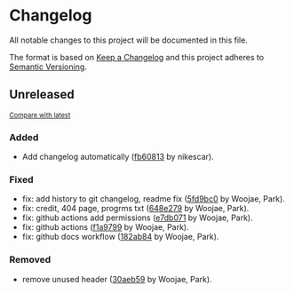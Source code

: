 # Changelog

All notable changes to this project will be documented in this file.

The format is based on [Keep a Changelog](http://keepachangelog.com/en/1.0.0/)
and this project adheres to [Semantic Versioning](http://semver.org/spec/v2.0.0.html).

<!-- insertion marker -->
## Unreleased

<small>[Compare with latest](https://github.com/dure-one/dure.one/compare/28dca32060e9873ff1a63c6a267345e2c45b3dc5...HEAD)</small>

### Added

- Add changelog automatically ([fb60813](https://github.com/dure-one/dure.one/commit/fb60813468108dac25bd7916936cedb553517677) by nikescar).

### Fixed

- fix: add history to git changelog, readme fix ([5fd9bc0](https://github.com/dure-one/dure.one/commit/5fd9bc05e8b4e1750756eaf27f15e332123c45d0) by Woojae, Park).
- fix: credit, 404 page, progrms txt ([648e279](https://github.com/dure-one/dure.one/commit/648e27948ce7317343833ef7351ca0eae29d700a) by Woojae, Park).
- fix: github actions add permissions ([e7db071](https://github.com/dure-one/dure.one/commit/e7db071efc6950a267982723f96028125b3d256a) by Woojae, Park).
- fix: github actions ([f1a9799](https://github.com/dure-one/dure.one/commit/f1a97999345949f7f4cd147fe6d30c1d93139ea2) by Woojae, Park).
- fix: github docs workflow ([182ab84](https://github.com/dure-one/dure.one/commit/182ab84f7af7f8e0ad2c3d2f9a52d4f7e9f96a9d) by Woojae, Park).

### Removed

- remove unused header ([30aeb59](https://github.com/dure-one/dure.one/commit/30aeb5973f27812c578b67a39f291c0e9075d9ee) by Woojae, Park).

<!-- insertion marker -->
